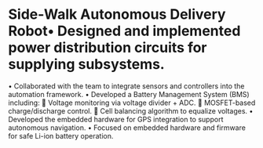 #  Side-Walk Autonomous Delivery Robot•	Designed and implemented power distribution circuits for supplying subsystems.
•	Collaborated with the team to integrate sensors and controllers into the automation framework.
•	Developed a Battery Management System (BMS) including:
	Voltage monitoring via voltage divider + ADC.
	MOSFET-based charge/discharge control.
	Cell balancing algorithm to equalize voltages.
•	Developed the embedded hardware for GPS integration to support autonomous navigation. 
•	Focused on embedded hardware and firmware for safe Li-ion battery operation.
